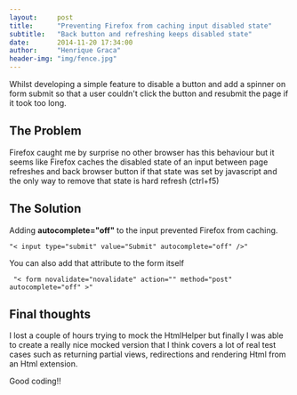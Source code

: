 ```yaml
---
layout:     post
title:      "Preventing Firefox from caching input disabled state"
subtitle:   "Back button and refreshing keeps disabled state"
date:       2014-11-20 17:34:00
author:     "Henrique Graca"
header-img: "img/fence.jpg"
---
```

<p>
    Whilst developing a simple feature to disable a button and add a spinner on form submit so that a user couldn't click the button and resubmit the page if it took too long.
</p>
<h2 class="section-heading">The Problem</h2>

<p>Firefox caught me by surprise no other browser has this behaviour but it seems like Firefox caches the disabled state of an input between page refreshes and back browser button if that state was set by javascript and the only way to remove that state is hard refresh (ctrl+f5) </p>

<h2 class="section-heading">The Solution</h2>

<p>Adding <strong>autocomplete="off"</strong> to the input prevented Firefox from caching.</p>

<pre><code>"< input type="submit" value="Submit" autocomplete="off" />"
</code></pre>

<p>You can also add that attribute to the form itself</p>

<pre><code> "< form novalidate="novalidate" action="" method="post" autocomplete="off" >"
</code></pre>


<h2 class="section-heading">Final thoughts</h2>

<p>I lost a couple of hours trying to mock the HtmlHelper but finally I was able to create a really nice mocked version that I think covers a lot of real test cases such as returning partial views, redirections and rendering Html from an Html extension.</p>
<p>Good coding!!</p>